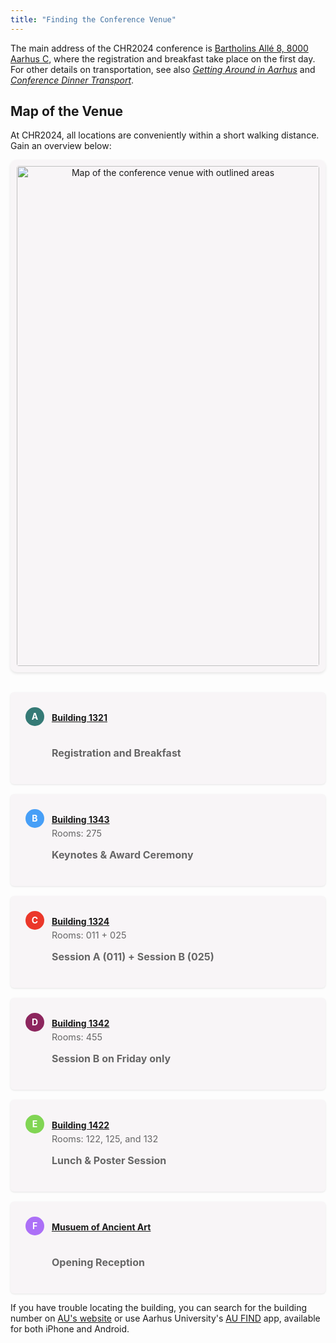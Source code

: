 ```yaml
---
title: "Finding the Conference Venue"
---
```


  <style>
    img {
        max-height: 800px;
        max-width: 100%;
    }

    figure {
        text-align: center;
        margin: 0; 
    }

    /* define map */
    .map-container {
        background: rgba(96,24,67,0.03);
        padding: 10px;
        border-radius: 10px;
        box-shadow: 0 2px 4px rgba(0,0,0,0.1);
        margin-bottom: 2rem;
        text-align: center;
    }

    .location-grid {
        display: grid;
        grid-template-columns: repeat(auto-fit, minmax(320px, 1fr));
        gap: 1rem;
        padding: 0;
        margin: 0;
    }

    .location-item {
        background: rgba(96,24,67,0.03);
        padding: 1.5rem;
        border-radius: 6px;
        box-shadow: 0 1px 3px rgba(0,0,0,0.1);
    }

    .location-marker {
        display: inline-block;
        width: 30px;
        height: 30px;
        color: white;
        text-align: center;
        line-height: 30px;
        border-radius: 50%;
        margin-right: 8px;
        font-weight: bold;
    }

    .location-name {
        font-weight: bold;
        color: #2c3e50;
        vertical-align: middle;
    }

    .location-details {
        margin-left: 42px;
        color: #666;
        font-size: 0.9rem;
        margin-top: 0rem;
    }
  </style>


The main address of the CHR2024 conference is [Bartholins Allé 8, 8000 Aarhus C](https://maps.app.goo.gl/9sM2wLpzXuNjrWNr8), where the registration and breakfast take place on the first day. For other details on transportation, see also [*Getting Around in Aarhus*](/venue/getting-around-aarhus) and [*Conference Dinner Transport*](/venue/conference-dinner#conference-dinner-transport).



## Map of the Venue
At CHR2024, all locations are conveniently within a short walking distance. Gain an overview below: 

<div class="map-container">
  <img src="/images/venue/AU-MAP-FESTIVAL-EDITION-26-nov-2024.jpg" alt="Map of the conference venue with outlined areas" style="width: 100%; height: auto; border-radius: 4px;">
</div>
<div class="location-grid">
  <div class="location-item">
    <span class="location-marker" style="background:#357A76">A</span>
    <span class="location-name">
      <a href="https://international.au.dk/about/contact/?b=1321" target="_blank">Building 1321</a>
    </span>
    <div class="location-details"><br><p style="font-weight:700;font-size:1rem;">Registration and Breakfast</p></div>
  </div>
  <div class="location-item">
    <span class="location-marker" style="background:#479FF7;">B</span>
    <span class="location-name">
      <a href="https://international.au.dk/about/contact/?b=1343" target="_blank">Building 1343</a>
    </span>
    <div class="location-details">Rooms: 275<br><p style="font-weight:700;font-size:1rem;">Keynotes & Award Ceremony</p></div>
  </div>
  <div class="location-item">
    <span class="location-marker" style="background:#EB372A">C</span>
    <span class="location-name">
      <a href="https://international.au.dk/about/contact/?b=1324" target="_blank">Building 1324</a>
    </span>
    <div class="location-details">Rooms: 011 + 025 <br><p style="font-weight:700;font-size:1rem;">Session A (011) + Session B (025)</p></div>
  </div>
  <div class="location-item">
    <span class="location-marker" style="background:#8D265E">D</span>
    <span class="location-name">
      <a href="https://international.au.dk/about/contact/?b=1342" target="_blank">Building 1342</a>
    </span>
    <div class="location-details">Rooms: 455<br><p style="font-weight:700;font-size:1rem;">Session B on Friday only</p></div>
  </div>
  <div class="location-item">
    <span class="location-marker" style="background:#81D554">E</span>
    <span class="location-name">
      <a href="https://international.au.dk/about/contact/?b=1422" target="_blank">Building 1422</a>
    </span>
    <div class="location-details">Rooms: 122, 125, and 132<br><p style="font-weight:700;font-size:1rem;">Lunch & Poster Session</p></div>
  </div>
  <div class="location-item">
    <span class="location-marker" style="background:#AC70F7">F</span>
    <span class="location-name">
    <a href="https://maps.app.goo.gl/HfvxeNKc3PBaHMp49" target="_blanck">Musuem of Ancient Art</a>
    </span>
    <div class="location-details"><br><p style="font-weight:700;font-size:1rem;">Opening Reception</p></div>
  </div>
</div>


If you have trouble locating the building, you can search for the building number on [AU's website](https://international.au.dk/about/contact/?b=1324) or use Aarhus University's [AU FIND](https://international.au.dk/about/contact/aufind) app, available for both iPhone and Android.